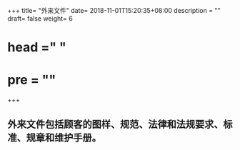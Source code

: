 +++
title= "外来文件"
date= 2018-11-01T15:20:35+08:00
description = ""
draft= false
weight= 6
# head ="<label></label> "
# pre = ""
+++

## 外来文件包括顾客的图样、规范、法律和法规要求、标准、规章和维护手册。
